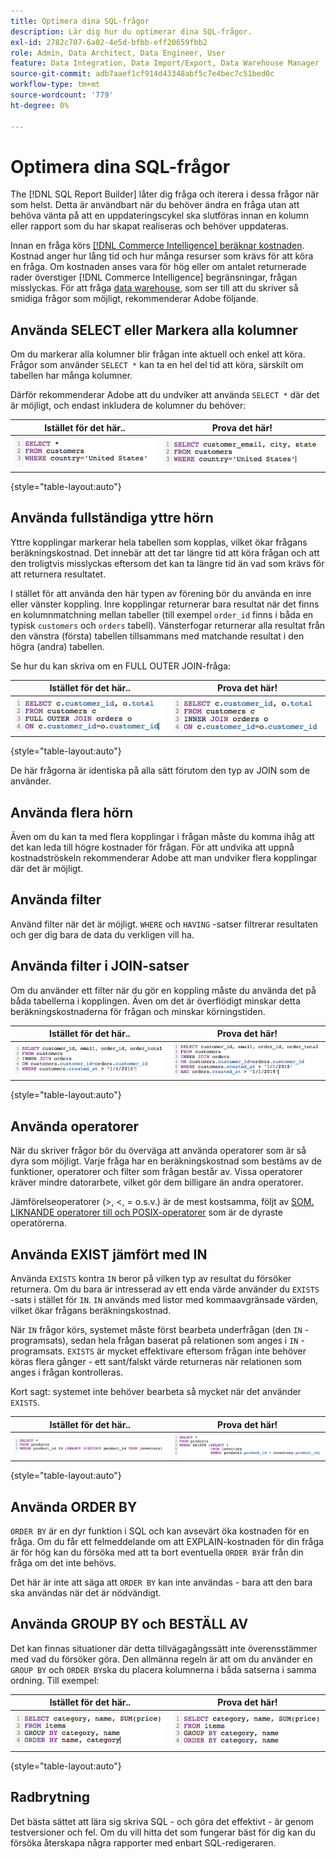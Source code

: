 ```yaml
---
title: Optimera dina SQL-frågor
description: Lär dig hur du optimerar dina SQL-frågor.
exl-id: 2782c707-6a02-4e5d-bfbb-eff20659fbb2
role: Admin, Data Architect, Data Engineer, User
feature: Data Integration, Data Import/Export, Data Warehouse Manager
source-git-commit: adb7aaef1cf914d43348abf5c7e4bec7c51bed0c
workflow-type: tm+mt
source-wordcount: '779'
ht-degree: 0%

---
```


# Optimera dina SQL-frågor

The [!DNL SQL Report Builder] låter dig fråga och iterera i dessa frågor när som helst. Detta är användbart när du behöver ändra en fråga utan att behöva vänta på att en uppdateringscykel ska slutföras innan en kolumn eller rapport som du har skapat realiseras och behöver uppdateras.

Innan en fråga körs [[!DNL Commerce Intelligence] beräknar kostnaden](https://experienceleague.adobe.com/docs/commerce-knowledge-base/kb/troubleshooting/miscellaneous/sql-queries-explain-cost-errors.html). Kostnad anger hur lång tid och hur många resurser som krävs för att köra en fråga. Om kostnaden anses vara för hög eller om antalet returnerade rader överstiger [!DNL Commerce Intelligence] begränsningar, frågan misslyckas. För att fråga [data warehouse](../data-analyst/data-warehouse-mgr/tour-dwm.md), som ser till att du skriver så smidiga frågor som möjligt, rekommenderar Adobe följande.

## Använda SELECT eller Markera alla kolumner

Om du markerar alla kolumner blir frågan inte aktuell och enkel att köra. Frågor som använder `SELECT *` kan ta en hel del tid att köra, särskilt om tabellen har många kolumner.

Därför rekommenderar Adobe att du undviker att använda `SELECT *` där det är möjligt, och endast inkludera de kolumner du behöver:

| **Istället för det här..** | **Prova det här!** |
|-----|-----|
| ![](../../mbi/assets/Select_all_1.png) | ![](../../mbi/assets/Select_all_2.png) |

{style="table-layout:auto"}

## Använda fullständiga yttre hörn

Yttre kopplingar markerar hela tabellen som kopplas, vilket ökar frågans beräkningskostnad. Det innebär att det tar längre tid att köra frågan och att den troligtvis misslyckas eftersom det kan ta längre tid än vad som krävs för att returnera resultatet.

I stället för att använda den här typen av förening bör du använda en inre eller vänster koppling. Inre kopplingar returnerar bara resultat när det finns en kolumnmatchning mellan tabeller (till exempel `order_id` finns i båda en typisk `customers` och `orders` tabell). Vänsterfogar returnerar alla resultat från den vänstra (första) tabellen tillsammans med matchande resultat i den högra (andra) tabellen.

Se hur du kan skriva om en FULL OUTER JOIN-fråga:

| **Istället för det här..** | **Prova det här!** |
|-----|-----|
| ![](../../mbi/assets/Full_Outer_Join_1.png) | ![](../../mbi/assets/Full_Outer_Join_2.png) |

{style="table-layout:auto"}

De här frågorna är identiska på alla sätt förutom den typ av JOIN som de använder.

## Använda flera hörn

Även om du kan ta med flera kopplingar i frågan måste du komma ihåg att det kan leda till högre kostnader för frågan. För att undvika att uppnå kostnadströskeln rekommenderar Adobe att man undviker flera kopplingar där det är möjligt.

## Använda filter

Använd filter när det är möjligt. `WHERE` och `HAVING` -satser filtrerar resultaten och ger dig bara de data du verkligen vill ha.

## Använda filter i JOIN-satser

Om du använder ett filter när du gör en koppling måste du använda det på båda tabellerna i kopplingen. Även om det är överflödigt minskar detta beräkningskostnaderna för frågan och minskar körningstiden.

| **Istället för det här..** | **Prova det här!** |
|-----|-----|
| ![](../../mbi/assets/Join_filters_1.png) | ![](../../mbi/assets/Join_filters_2.png) |

{style="table-layout:auto"}

## Använda operatorer

När du skriver frågor bör du överväga att använda operatorer som är så dyra som möjligt. Varje fråga har en beräkningskostnad som bestäms av de funktioner, operatorer och filter som frågan består av. Vissa operatorer kräver mindre datorarbete, vilket gör dem billigare än andra operatorer.

Jämförelseoperatorer (>, &lt;, = o.s.v.) är de mest kostsamma, följt av [SOM. LIKNANDE operatorer till och POSIX-operatorer](https://www.postgresql.org/docs/9.5/functions-matching.html) som är de dyraste operatörerna.

## Använda EXIST jämfört med IN

Använda `EXISTS` kontra `IN` beror på vilken typ av resultat du försöker returnera. Om du bara är intresserad av ett enda värde använder du `EXISTS` -sats i stället för `IN`. `IN` används med listor med kommaavgränsade värden, vilket ökar frågans beräkningskostnad.

När `IN` frågor körs, systemet måste först bearbeta underfrågan (den `IN` -programsats), sedan hela frågan baserat på relationen som anges i `IN` -programsats. `EXISTS` är mycket effektivare eftersom frågan inte behöver köras flera gånger - ett sant/falskt värde returneras när relationen som anges i frågan kontrolleras.

Kort sagt: systemet inte behöver bearbeta så mycket när det använder `EXISTS`.

| **Istället för det här..** | **Prova det här!** |
|-----|-----|
| ![](../../mbi/assets/Exists_1.png) | ![](../../mbi/assets/Exists_2.png) |

{style="table-layout:auto"}

## Använda ORDER BY

`ORDER BY` är en dyr funktion i SQL och kan avsevärt öka kostnaden för en fråga. Om du får ett felmeddelande om att EXPLAIN-kostnaden för din fråga är för hög kan du försöka med att ta bort eventuella `ORDER BY`är från din fråga om det inte behövs.

Det här är inte att säga att `ORDER BY` kan inte användas - bara att den bara ska användas när det är nödvändigt.

## Använda GROUP BY och BESTÄLL AV

Det kan finnas situationer där detta tillvägagångssätt inte överensstämmer med vad du försöker göra. Den allmänna regeln är att om du använder en `GROUP BY` och `ORDER BY`ska du placera kolumnerna i båda satserna i samma ordning. Till exempel:

| **Istället för det här..** | **Prova det här!** |
|-----|-----|
| ![](../../mbi/assets/Group_by_2.png) | ![](../../mbi/assets/Group_by_1.png) |

{style="table-layout:auto"}

## Radbrytning

Det bästa sättet att lära sig skriva SQL - och göra det effektivt - är genom testversioner och fel. Om du vill hitta det som fungerar bäst för dig kan du försöka återskapa några rapporter med enbart SQL-redigeraren.
